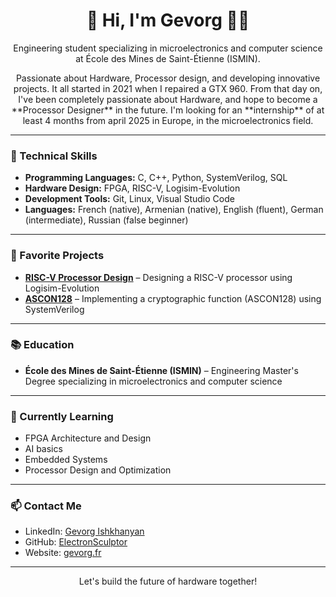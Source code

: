 <h1 align="center">👋 Hi, I'm Gevorg 👨‍💻</h1>

<p align="center">
Engineering student specializing in microelectronics and computer science at École des Mines de Saint-Étienne (ISMIN).
</p>

<p align="center">
  Passionate about Hardware, Processor design, and developing innovative projects.
  It all started in 2021 when I repaired a GTX 960. From that day on, I've been completely passionate about Hardware, and hope to become a **Processor Designer** in the future.
  I'm looking for an **internship** of at least 4 months from april 2025 in Europe, in the microelectronics field.

</p>

---

### 🔧 Technical Skills

- **Programming Languages:** C, C++, Python, SystemVerilog, SQL
- **Hardware Design:** FPGA, RISC-V, Logisim-Evolution
- **Development Tools:** Git, Linux, Visual Studio Code
- **Languages:** French (native), Armenian (native), English (fluent), German (intermediate), Russian (false beginner)

---

### 🚀 Favorite Projects

- **[RISC-V Processor Design](https://github.com/ElectronSculptor/RISC-V-processor-design)** – Designing a RISC-V processor using Logisim-Evolution
- **[ASCON128](https://github.com/ElectronSculptor/GTX-960-Repair)** – Implementing a cryptographic function (ASCON128) using SystemVerilog 

---

### 📚 Education

- **École des Mines de Saint-Étienne (ISMIN)** – Engineering Master's Degree specializing in microelectronics and computer science

---

### 🌱 Currently Learning

- FPGA Architecture and Design
- AI basics
- Embedded Systems
- Processor Design and Optimization

---

### 📫 Contact Me

- LinkedIn: [Gevorg Ishkhanyan](https://www.linkedin.com/in/gevorg-ishkhanyan/)
- GitHub: [ElectronSculptor](https://github.com/ElectronSculptor)
- Website: [gevorg.fr](https://gevorg.fr)

---

<p align="center">
  Let's build the future of hardware together!
</p>
